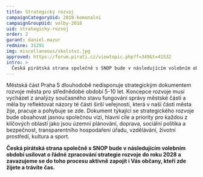 ```yaml
---
title: Strategický rozvoj
campaignCategoryUid: 2018-komunalni
campaignGroupUid: volby-2018
uid: strategicky-rozvoj
order: 2
garant: daniel.mazur
redmine: 31291 
img: miscellaneous/skolstvi.jpg
approved: https://forum.pirati.cz/viewtopic.php?f=349&t=41532
intro: >
  Česká pirátská strana společně s SNOP bude v následujícím volebním období usilovat o řádné zpracování strategie rozvoje do roku 2028 a zavazujeme se do toho procesu aktivně zapojit i Vás občany, kteří zde žijete a trávíte čas. 
---
```


Městská část Praha 5 dlouhodobě nedisponuje strategickým dokumentem rozvoje města pro střednědobé období 5-10 let. Koncepce rozvoje musí vycházet z analýzy současného stavu fungování správy městské části a měla by reflektovat názory té části širší veřejnosti, která v naší části města žije, pracuje a pohybuje se zde. Dokument týkající se strategického rozvoje bude obsahovat jasnou společnou vizi, hlavní cíle a priority pro každou z klíčových oblastí jako jsou územní plánování, doprava, sociální politika a bezpečnost, transparentního hospodaření úřadu, vzdělávání, životní prostředí, kultura a sport.

**Česká pirátská strana společně s SNOP bude v následujícím volebním období usilovat o řádné zpracování strategie rozvoje do roku 2028 a zavazujeme se do toho procesu aktivně zapojit i Vás občany, kteří zde žijete a trávíte čas.**

